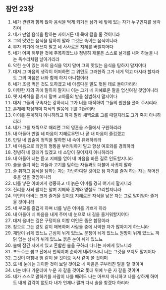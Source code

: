 ## 잠언 23장

1. 네가 관원과 함께 앉아 음식을 먹게 되거든 삼가 네 앞에 있는 자가 누구인지를 생각하며
2. 네가 만일 음식을 탐하는 자이거든 네 목에 칼을 둘 것이니라
3. 그의 맛있는 음식을 탐하지 말라 그것은 속이는 음식이니라
4. 부자 되기에 애쓰지 말고 네 사사로운 지혜를 버릴지어다
5. 네가 어찌 허무한 것에 주목하겠느냐 정녕히 재물은 스스로 날개를 내어 하늘을 나는 독수리처럼 날아가리라
6. 악한 눈이 있는 자의 음식을 먹지 말며 그의 맛있는 음식을 탐하지 말지어다
7. 대저 그 마음의 생각이 어떠하면 그 위인도 그러한즉 그가 네게 먹고 마시라 할지라도 그의 마음은 너와 함께 하지 아니함이라
8. 네가 조금 먹은 것도 토하겠고 네 아름다운 말도 헛된 데로 돌아가리라
9. 미련한 자의 귀에 말하지 말지니 이는 그가 네 지혜로운 말을 업신여길 것임이니라
10. 옛 지계석을 옮기지 말며 고아들의 밭을 침범하지 말지어다
11. 대저 그들의 구속자는 강하시니 그가 너를 대적하여 그들의 원한을 풀어 주시리라
12. 훈계에 착심하며 지식의 말씀에 귀를 기울이라
13. 아이를 훈계하지 아니하려고 하지 말라 채찍으로 그를 때릴지라도 그가 죽지 아니하리라
14. 네가 그를 채찍으로 때리면 그의 영혼을 스올에서 구원하리라
15. 내 아들아 만일 네 마음이 지혜로우면 나 곧 내 마음이 즐겁겠고
16. 만일 네 입술이 정직을 말하면 내 속이 유쾌하리라
17. 네 마음으로 죄인의 형통을 부러워하지 말고 항상 여호와를 경외하라
18. 정녕히 네 장래가 있겠고 네 소망이 끊어지지 아니하리라
19. 내 아들아 너는 듣고 지혜를 얻어 네 마음을 바른 길로 인도할지니라
20. 술을 즐겨 하는 자들과 고기를 탐하는 자들과도 더불어 사귀지 말라
21. 술 취하고 음식을 탐하는 자는 가난하여질 것이요 잠 자기를 즐겨 하는 자는 해어진 옷을 입을 것임이니라
22. 너를 낳은 아비에게 청종하고 네 늙은 어미를 경히 여기지 말지니라
23. 진리를 사되 팔지는 말며 지혜와 훈계와 명철도 그리할지니라
24. 의인의 아비는 크게 즐거울 것이요 지혜로운 자식을 낳은 자는 그로 말미암아 즐거울 것이니라
25. 네 부모를 즐겁게 하며 너를 낳은 어미를 기쁘게 하라
26. 내 아들아 네 마음을 내게 주며 네 눈으로 내 길을 즐거워할지어다
27. 대저 음녀는 깊은 구덩이요 이방 여인은 좁은 함정이라
28. 참으로 그는 강도 같이 매복하며 사람들 중에 사악한 자가 많아지게 하느니라
29. 재앙이 뉘게 있느뇨 근심이 뉘게 있느뇨 분쟁이 뉘게 있느뇨 원망이 뉘게 있느뇨 까닭 없는 상처가 뉘게 있느뇨 붉은 눈이 뉘게 있느뇨
30. 술에 잠긴 자에게 있고 혼합한 술을 구하러 다니는 자에게 있느니라
31. 포도주는 붉고 잔에서 번쩍이며 순하게 내려가나니 너는 그것을 보지도 말지어다
32. 그것이 마침내 뱀 같이 물 것이요 독사 같이 쏠 것이며
33. 또 네 눈에는 괴이한 것이 보일 것이요 네 마음은 구부러진 말을 할 것이며
34. 너는 바다 가운데에 누운 자 같을 것이요 돛대 위에 누운 자 같을 것이며
35. 네가 스스로 말하기를 사람이 나를 때려도 나는 아프지 아니하고 나를 상하게 하여도 내게 감각이 없도다 내가 언제나 깰까 다시 술을 찾겠다 하리라